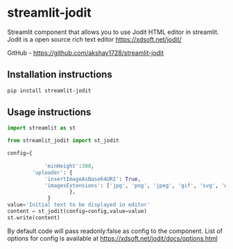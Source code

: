 # streamlit-jodit

Streamlit component that allows you to use Jodit HTML editor in streamlit. Jodit is a open source rich text editor
https://xdsoft.net/jodit/

GitHub - https://github.com/akshay1728/streamlit-jodit

## Installation instructions

```sh
pip install streamlit-jodit
```

## Usage instructions


```python
import streamlit as st

from streamlit_jodit import st_jodit

config={
            
            'minHeight':300,
        'uploader': {
            'insertImageAsBase64URI': True,
            'imagesExtensions': ['jpg', 'png', 'jpeg', 'gif', 'svg', 'webp']
                    },
             }
value='Initial text to be displayed in editor'
content = st_jodit(config=config,value=value)
st.write(content)
```
By default code will pass readonly:false as config to the component. List of options for config is available at https://xdsoft.net/jodit/docs/options.html